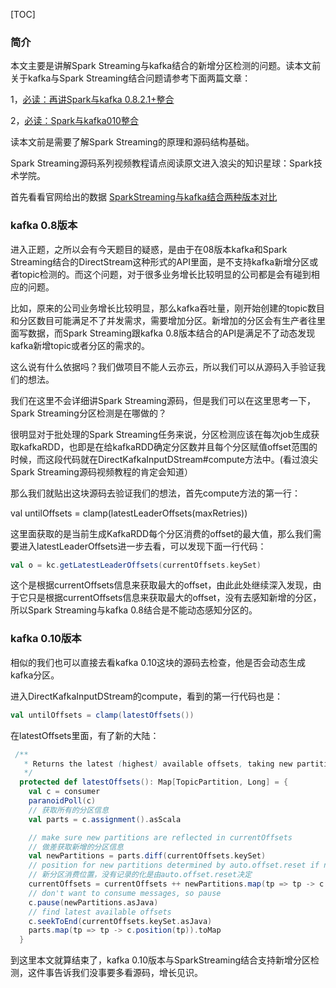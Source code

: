 [TOC]
### 简介
本文主要是讲解Spark Streaming与kafka结合的新增分区检测的问题。读本文前关于kafka与Spark Streaming结合问题请参考下面两篇文章：

1，[必读：再讲Spark与kafka 0.8.2.1+整合](https://mp.weixin.qq.com/s/FYw7dtQLLukAmkLqmQ0-Vg)

2，[必读：Spark与kafka010整合](https://mp.weixin.qq.com/s/AMxi1R2A-2wSEz8tsNc_vg)

读本文前是需要了解Spark Streaming的原理和源码结构基础。

Spark Streaming源码系列视频教程请点阅读原文进入浪尖的知识星球：Spark技术学院。

首先看看官网给出的数据
[SparkStreaming与kafka结合两种版本对比](./Spark.jpg)

### kafka 0.8版本

进入正题，之所以会有今天题目的疑惑，是由于在08版本kafka和Spark Streaming结合的DirectStream这种形式的API里面，是不支持kafka新增分区或者topic检测的。而这个问题，对于很多业务增长比较明显的公司都是会有碰到相应的问题。

比如，原来的公司业务增长比较明显，那么kafka吞吐量，刚开始创建的topic数目和分区数目可能满足不了并发需求，需要增加分区。新增加的分区会有生产者往里面写数据，而Spark Streaming跟kafka 0.8版本结合的API是满足不了动态发现kafka新增topic或者分区的需求的。

这么说有什么依据吗？我们做项目不能人云亦云，所以我们可以从源码入手验证我们的想法。

我们在这里不会详细讲Spark Streaming源码，但是我们可以在这里思考一下，Spark Streaming分区检测是在哪做的？

很明显对于批处理的Spark Streaming任务来说，分区检测应该在每次job生成获取kafkaRDD，也即是在给kafkaRDD确定分区数并且每个分区赋值offset范围的时候，而这段代码就在DirectKafkaInputDStream#compute方法中。(看过浪尖Spark Streaming源码视频教程的肯定会知道）

那么我们就贴出这块源码去验证我们的想法，首先compute方法的第一行：

val untilOffsets = clamp(latestLeaderOffsets(maxRetries))

这里面获取的是当前生成KafkaRDD每个分区消费的offset的最大值，那么我们需要进入latestLeaderOffsets进一步去看，可以发现下面一行代码：

```scala
val o = kc.getLatestLeaderOffsets(currentOffsets.keySet)
```


这个是根据currentOffsets信息来获取最大的offset，由此此处继续深入发现，由于它只是根据currentOffsets信息来获取最大的offset，没有去感知新增的分区，所以Spark Streaming与kafka 0.8结合是不能动态感知分区的。

### kafka 0.10版本

相似的我们也可以直接去看kafka 0.10这块的源码去检查，他是否会动态生成kafka分区。

进入DirectKafkaInputDStream的compute，看到的第一行代码也是：
```scala
val untilOffsets = clamp(latestOffsets())
```


在latestOffsets里面，有了新的大陆：

```scala
 /**
   * Returns the latest (highest) available offsets, taking new partitions into account.
   */
  protected def latestOffsets(): Map[TopicPartition, Long] = {
    val c = consumer
    paranoidPoll(c)
    // 获取所有的分区信息
    val parts = c.assignment().asScala

    // make sure new partitions are reflected in currentOffsets
    // 做差获取新增的分区信息
    val newPartitions = parts.diff(currentOffsets.keySet)
    // position for new partitions determined by auto.offset.reset if no commit
    // 新分区消费位置，没有记录的化是由auto.offset.reset决定
    currentOffsets = currentOffsets ++ newPartitions.map(tp => tp -> c.position(tp)).toMap
    // don't want to consume messages, so pause
    c.pause(newPartitions.asJava)
    // find latest available offsets
    c.seekToEnd(currentOffsets.keySet.asJava)
    parts.map(tp => tp -> c.position(tp)).toMap
  }
```

到这里本文就算结束了，kafka 0.10版本与SparkStreaming结合支持新增分区检测，这件事告诉我们没事要多看源码，增长见识。

